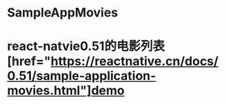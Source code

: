# SampleAppMovies
# react-natvie0.51的电影列表[href="https://reactnative.cn/docs/0.51/sample-application-movies.html"]demo
